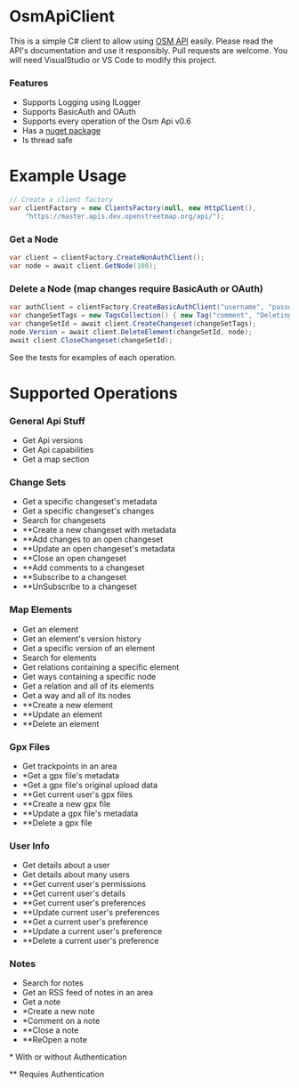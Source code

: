 # OsmApiClient
This is a simple C# client to allow using [OSM API](https://wiki.openstreetmap.org/wiki/API_v0.6) easily.
Please read the API's documentation and use it responsibly.
Pull requests are welcome. You will need VisualStudio or VS Code to modify this project.

### Features
- Supports Logging using ILogger
- Supports BasicAuth and OAuth
- Supports every operation of the Osm Api v0.6
- Has a [nuget package](https://www.nuget.org/packages/OsmApiClient)
- Is thread safe

# Example Usage
```c#
// Create a client factory
var clientFactory = new ClientsFactory(null, new HttpClient(),
	"https://master.apis.dev.openstreetmap.org/api/");
```

### Get a Node
```c#
var client = clientFactory.CreateNonAuthClient();
var node = await client.GetNode(100);
```

### Delete a Node (map changes require BasicAuth or OAuth)
```c#
var authClient = clientFactory.CreateBasicAuthClient("username", "password");
var changeSetTags = new TagsCollection() { new Tag("comment", "Deleting a node.") };
var changeSetId = await client.CreateChangeset(changeSetTags);
node.Version = await client.DeleteElement(changeSetId, node);
await client.CloseChangeset(changeSetId);
```

See the tests for examples of each operation.

# Supported Operations
### General Api Stuff
- Get Api versions
- Get Api capabilities
- Get a map section
### Change Sets
- Get a specific changeset's metadata
- Get a specific changeset's changes
- Search for changesets
- \*\*Create a new changeset with metadata
- \*\*Add changes to an open changeset
- \*\*Update an open changeset's metadata
- \*\*Close an open changeset
- \*\*Add comments to a changeset
- \*\*Subscribe to a changeset
- \*\*UnSubscribe to a changeset
### Map Elements
- Get an element
- Get an element's version history
- Get a specific version of an element
- Search for elements
- Get relations containing a specific element
- Get ways containing a specific node
- Get a relation and all of its elements
- Get a way and all of its nodes
- \*\*Create a new element
- \*\*Update an element
- \*\*Delete an element
### Gpx Files
- Get trackpoints in an area
- \*Get a gpx file's metadata
- \*Get a gpx file's original upload data
- \*\*Get current user's gpx files
- \*\*Create a new gpx file
- \*\*Update a gpx file's metadata
- \*\*Delete a gpx file
### User Info
- Get details about a user
- Get details about many users
- \*\*Get current user's permissions
- \*\*Get current user's details
- \*\*Get current user's preferences
- \*\*Update current user's preferences
- \*\*Get a current user's preference
- \*\*Update a current user's preference
- \*\*Delete a current user's preference
### Notes
- Search for notes
- Get an RSS feed of notes in an area
- Get a note
- \*Create a new note
- \*Comment on a note
- \*\*Close a note
- \*\*ReOpen a note

\* With or without Authentication

\*\* Requies Authentication
